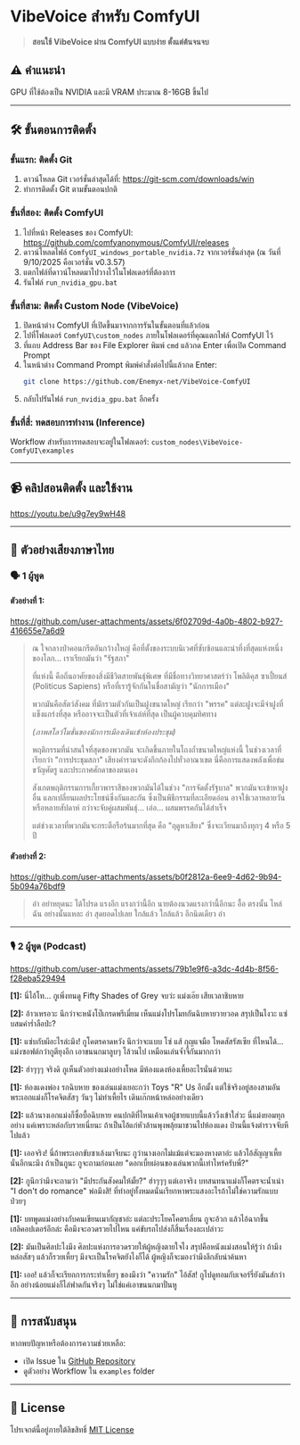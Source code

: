 # VibeVoice สำหรับ ComfyUI

> **สอนใช้ VibeVoice ผ่าน ComfyUI แบบง่าย ตั้งแต่ต้นจนจบ**

## ⚠️ คำแนะนำ
GPU ที่ใช้ต้องเป็น NVIDIA และมี VRAM ประมาณ 8-16GB ขึ้นไป

---

## 🛠️ ขั้นตอนการติดตั้ง

### ขั้นแรก: ติดตั้ง Git

1. ดาวน์โหลด Git เวอร์ชั่นล่าสุดได้ที่: https://git-scm.com/downloads/win
2. ทำการติดตั้ง Git ตามขั้นตอนปกติ

### ขั้นที่สอง: ติดตั้ง ComfyUI

1. ไปที่หน้า Releases ของ ComfyUI: https://github.com/comfyanonymous/ComfyUI/releases
2. ดาวน์โหลดไฟล์ `ComfyUI_windows_portable_nvidia.7z` จากเวอร์ชั่นล่าสุด (ณ วันที่ 9/10/2025 คือเวอร์ชั่น v0.3.57)
3. แตกไฟล์ที่ดาวน์โหลดมาไปวางไว้ในโฟลเดอร์ที่ต้องการ
4. รันไฟล์ `run_nvidia_gpu.bat`

### ขั้นที่สาม: ติดตั้ง Custom Node (VibeVoice)

1. ปิดหน้าต่าง ComfyUI ที่เปิดขึ้นมาจากการรันในขั้นตอนที่แล้วก่อน
2. ไปที่โฟลเดอร์ `ComfyUI\custom_nodes` ภายในโฟลเดอร์ที่คุณแตกไฟล์ ComfyUI ไว้
3. ที่แถบ Address Bar ของ File Explorer พิมพ์ `cmd` แล้วกด Enter เพื่อเปิด Command Prompt
4. ในหน้าต่าง Command Prompt พิมพ์คำสั่งต่อไปนี้แล้วกด Enter:
   ```bash
   git clone https://github.com/Enemyx-net/VibeVoice-ComfyUI
   ```
5. กลับไปรันไฟล์ `run_nvidia_gpu.bat` อีกครั้ง

### ขั้นที่สี่: ทดสอบการทำงาน (Inference)

Workflow สำหรับการทดสอบจะอยู่ในโฟลเดอร์: `custom_nodes\VibeVoice-ComfyUI\examples`

---

## 📹 คลิปสอนติดตั้ง และใช้งาน

https://youtu.be/u9g7ey9wH48

---

## 🎤 ตัวอย่างเสียงภาษาไทย

### 🗣️ 1 ผู้พูด

#### ตัวอย่างที่ 1:

https://github.com/user-attachments/assets/6f02709d-4a0b-4802-b927-416655e7a6d9
> ณ ใจกลางป่าคอนกรีตอันกว้างใหญ่ คือที่ตั้งของระบบนิเวศที่ซับซ้อนและน่าทึ่งที่สุดแห่งหนึ่งของโลก... เราเรียกมันว่า "รัฐสภา"
> 
> ที่แห่งนี้ คือถิ่นอาศัยของสิ่งมีชีวิตสายพันธุ์พิเศษ ที่มีชื่อทางวิทยาศาสตร์ว่า โพลิติคุส ซาเปี้ยนส์ (Politicus Sapiens) หรือที่เรารู้จักกันในชื่อสามัญว่า "นักการเมือง"
> 
> พวกมันคือสัตว์สังคม ที่มักรวมตัวกันเป็นฝูงขนาดใหญ่ เรียกว่า "พรรค" แต่ละฝูงจะมีจ่าฝูงที่แข็งแกร่งที่สุด หรืออาจจะเป็นตัวที่เจ้าเล่ห์ที่สุด เป็นผู้ควบคุมทิศทาง
> 
> *(ภาพสโลว์โมชั่นของนักการเมืองเดินเข้าห้องประชุม)*
> 
> พฤติกรรมที่น่าสนใจที่สุดของพวกมัน จะเกิดขึ้นภายในโถงถ้ำขนาดใหญ่แห่งนี้ ในช่วงเวลาที่เรียกว่า "การประชุมสภา" เสียงคำรามจะดังกึกก้องไปทั่วอาณาเขต นี่คือการแสดงพลังเพื่อข่มขวัญศัตรู และประกาศศักดาของตนเอง
> 
> สังเกตพฤติกรรมการเกี้ยวพาราสีของพวกมันได้ในช่วง "การจัดตั้งรัฐบาล" พวกมันจะเข้าหาฝูงอื่น แลกเปลี่ยนผลประโยชน์ซึ่งกันและกัน ซึ่งเป็นพิธีกรรมที่ละเอียดอ่อน อาจใช้เวลาหลายวัน หรือหลายสัปดาห์ กว่าจะจับคู่ผสมพันธุ์... เอ่อ... ผสมพรรคกันได้สำเร็จ
> 
> แต่ช่วงเวลาที่พวกมันจะกระตือรือร้นมากที่สุด คือ "ฤดูหาเสียง" ซึ่งจะเวียนมาถึงทุกๆ 4 หรือ 5 ปี



#### ตัวอย่างที่ 2:
https://github.com/user-attachments/assets/b0f2812a-6ee9-4d62-9b94-5b094a76bdf9
> อ๋า อย่าหยุดนะ ได้โปรด แรงอีก แรงกว่านี้อีก นายต้องนวดแรงกว่านี้อีกนะ อื้อ ตรงนั้น ไหล่ฉัน อย่างนั้นแหละ อ๋า สุดยอดไปเลย ใกล้แล้ว ใกล้แล้ว อีกนิดเดียว อ๋า



---

### 🎙️ 2 ผู้พูด (Podcast)


https://github.com/user-attachments/assets/79b1e9f6-a3dc-4d4b-8f56-f28eba529494

**[1]:** นี่ไอ้โท... กูเพิ่งทนดู Fifty Shades of Grey จบว่ะ แม่งเอ๊ย เสียเวลาชิบหาย

**[2]:** อ้าวเหรอวะ นึกว่าจะหนังโป๊เกรดพรีเมี่ยม เห็นแม่งโปรโมทกันฉิบหายวายวอด สรุปเป็นไงวะ แซ่บสมคำร่ำลือป่ะ?

**[1]:** แซ่บกับผีอะไรล่ะมึง! กูโคตรคาดหวัง นึกว่าจะแบบ โซ่ แส้ กุญแจมือ โหดสัสรัสเซีย ที่ไหนได้... แม่งซอฟต์กว่ากูตียุงอีก เอาขนนกมาลูบๆ ไล้วนไป เหมือนเล่นจ้ำจี้กันมากกว่า

**[2]:** ฮ่าๆๆๆ จริงดิ กูเห็นตัวอย่างแม่งอย่างโหด มีห้องแดงห้องเหี้ยอะไรนั่นด้วยนะ

**[1]:** ห้องแดงพ่อง รกฉิบหาย ของเล่นแม่งเยอะกว่า Toys "R" Us อีกมั้ง แต่ใช้จริงอยู่สองสามอัน พระเอกแม่งก็โรคจิตสัสๆ วันๆ ไม่ทำเหี้ยไร เดินเก๊กหน้าหล่ออย่างเดียว

**[2]:** แล้วนางเอกแม่งก็ซื่อบื้อฉิบหาย คนปกติที่ไหนเค้าเจอผู้ชายแบบนี้แล้ววิ่งเข้าใส่วะ นี่แม่งยอมทุกอย่าง แค่เพราะหล่อกับรวยเนี่ยนะ ถ้าเป็นไอ้แก่หัวล้านพุงพลุ้ยมาชวนไปห้องแดง ป่านนี้แจ้งตำรวจจับหีไปแล้ว

**[1]:** เออจริง! นี่ถ้าพระเอกขับซาเล้งมาจีบนะ กูว่านางเอกไม่แม้แต่จะมองหางตาอ่ะ แล้วไอ้สัญญาเหี้ยนั่นอีกนะมึง ถ้าเป็นกูนะ กูจะถามก่อนเลย "ดอกเบี้ยผ่อนของเล่นพวกนี้เท่าไหร่ครับพี่?"

**[2]:** กูนึกว่ามึงจะถามว่า "มีประกันสังคมให้มั้ย?" ฮ่าๆๆๆ แต่เอาจริง บทสนทนาแม่งก็โคตรจะน้ำเน่า "I don't do romance" พ่อมึงสิ! ที่ทำอยู่ทั้งหมดนั่นเรียกหาพระแสงอะไรถ้าไม่ใช่ความรักแบบป่วยๆ

**[1]:** บทพูดแม่งอย่างกับคนเขียนเมากัญชาอ่ะ แต่ละประโยคโคตรเลี่ยน กูจะอ้วก แล้วไอ้ฉากขึ้นเฮลิคอปเตอร์อีกล่ะ คือมึงจะอวดรวยไปไหน แค่ขับรถไปส่งก็สิ้นเรื่องละเปล่าวะ

**[2]:** มันเป็นศิลปะไงมึง ศิลปะแห่งการอวดรวยให้ผู้หญิงตายใจไง สรุปคือหนังแม่งสอนให้รู้ว่า ถ้ามึงหล่อสัสๆ แล้วก็รวยเหี้ยๆ มึงจะเป็นโรคจิตยังไงก็ได้ ผู้หญิงก็จะมองว่ามึงลึกลับน่าค้นหา

**[1]:** เออ! แล้วก็จะเรียกการกระทำเหี้ยๆ ของมึงว่า "ความรัก" ไอ้สัส! กูไปดูทอมกับเจอร์รี่ยังมันส์กว่าอีก อย่างน้อยแม่งก็ไล่ฟาดกันจริงๆ ไม่ใช่แค่เอาขนนกมาปั่นหู



---

## 🤝 การสนับสนุน

หากพบปัญหาหรือต้องการความช่วยเหลือ:
- เปิด Issue ใน [GitHub Repository](https://github.com/Enemyx-net/VibeVoice-ComfyUI/issues)
- ดูตัวอย่าง Workflow ใน `examples` folder

---

## 📄 License

โปรเจกต์นี้อยู่ภายใต้ลิขสิทธิ์ [MIT License](LICENSE)

